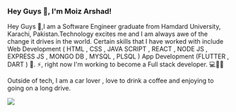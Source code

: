 ### Hey Guys 👋, I'm Moiz Arshad!

Hey Guys 👋,I am a Software Engineer graduate from Hamdard University, Karachi, Pakistan.Technology excites me and I am always awe of the change it drives in the world. Certain skills that I have worked with include Web Development ( HTML , CSS , JAVA SCRIPT , REACT , NODE JS , EXPRESS JS , MONGO DB , MYSQL , PLSQL ) App Development (FLUTTER , DART ) 💫.
⚡️, right now I'm working to become a Full stack developer. 💻👨‍💻

Outside of tech, I am a car lover , love to drink a coffee and enjoying to going on a long drive.





<img src="https://camo.githubusercontent.com/19db51af5f90f1b152bc0b9078f5fe97053955be5074f03f17019c70345bdcdb/68747470733a2f2f6d69726f2e6d656469756d2e636f6d2f6d61782f313336302f302a37513379765349765f7430696f4a2d5a2e676966"/>


<!--
**MoizArshad10/MoizArshad10** is a ✨ _special_ ✨ repository because its `README.md` (this file) appears on your GitHub profile.

Here are some ideas to get you started:

- 🔭 I’m currently working on ...
- 🌱 I’m currently learning ...
- 👯 I’m looking to collaborate on ...
- 🤔 I’m looking for help with ...
- 💬 Ask me about ...
- 📫 How to reach me: ...
- 😄 Pronouns: ...
- ⚡ Fun fact: ...
-->
